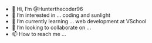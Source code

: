 - 👋 Hi, I’m @Hunterthecoder96
- 👀 I’m interested in ... coding and sunlight
- 🌱 I’m currently learning ... web development at VSchool
- 💞️ I’m looking to collaborate on ...
- 📫 How to reach me ...

<!---
Hunterthecoder96/Hunterthecoder96 is a ✨ special ✨ repository because its `README.md` (this file) appears on your GitHub profile.
You can click the Preview link to take a look at your changes.
--->
